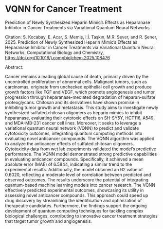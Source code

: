 # VQNN for Cancer Treatment
Prediction of Newly Synthesized Heparin Mimic’s Effects as Heparanase Inhibitor in Cancer Treatments via Variational Quantum Neural Networks

Citation: S. Kocabay, E. Acar, S. Memiş, I.İ. Taşkın, M.R. Sever, and R. Şener, 2025. Prediction of Newly Synthesized Heparin Mimic’s Effects as Heparanase Inhibitor in Cancer Treatments via Variational Quantum Neural Networks, Computational Biology and Chemistry, https://doi.org/10.1016/j.compbiolchem.2025.108476

Abstract:

Cancer remains a leading global cause of death, primarily driven by the uncontrolled proliferation of abnormal cells. Malignant tumors, such as carcinomas, originate from unchecked epithelial cell growth and produce growth factors like FGF and VEGF, which promote angiogenesis and tumor progression through heparanase-mediated degradation of heparan-sulfate proteoglycans. Chitosan and its derivatives have shown promise in inhibiting tumor growth and metastasis. This study aims to investigate newly synthesized sulfated chitosan oligomers as heparin mimics to inhibit heparanase, evaluating their cytotoxic effects on SH-SY5Y, HCT116, A549, and MDA-MB-231 cancer cell lines. Moreover, it seeks to leverage a variational quantum neural network (VQNN) to predict and validate cytotoxicity outcomes, integrating quantum computing methods into evaluating novel anticancer compounds. The VQNN algorithm was applied to analyze the anticancer effects of sulfated chitosan oligomers. Cytotoxicity data from wet lab experiments validated the model’s predictive performance. The VQNN model demonstrated strong predictive capabilities in evaluating anticancer compounds. Specifically, it achieved a mean absolute error (MAE) of 6.5844, indicating a similar trend to the experimental results. Additionally, the model obtained an R2 value of 0.6020, reflecting a moderate level of correlation between predicted and observed outcomes. The results underscore the potential of integrating quantum-based machine learning models into cancer research. The VQNN effectively predicted experimental outcomes, showcasing its utility in assessing novel anticancer compounds. This approach could speed up drug discovery by streamlining the identification and optimization of therapeutic candidates. Furthermore, the findings support the ongoing development of quantum computing techniques for tackling complex biological challenges, contributing to innovative cancer treatment strategies that target tumor growth and angiogenesis.

